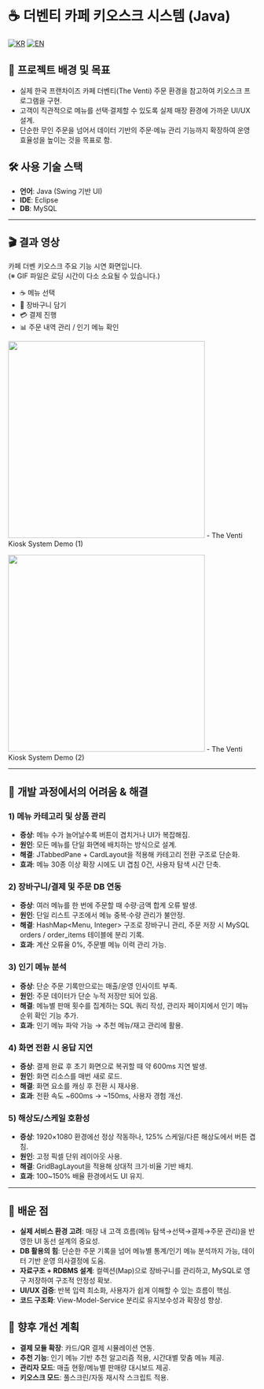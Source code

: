 # ☕ 더벤티 카페 키오스크 시스템 (Java)

[![KR](https://img.shields.io/badge/README-한국어-blue)](./README.theventi.ko.md)
[![EN](https://img.shields.io/badge/README-English-red)](./README.theventi.md)

## 📖 프로젝트 배경 및 목표
- 실제 한국 프랜차이즈 카페 더벤티(The Venti) 주문 환경을 참고하여 키오스크 프로그램을 구현.
- 고객이 직관적으로 메뉴를 선택·결제할 수 있도록 실제 매장 환경에 가까운 UI/UX 설계.
- 단순한 무인 주문을 넘어서 데이터 기반의 주문·메뉴 관리 기능까지 확장하여 운영 효율성을 높이는 것을 목표로 함.

## 🛠 사용 기술 스택

- **언어**: Java (Swing 기반 UI)
- **IDE**: Eclipse
- **DB**: MySQL

---

## 🎬 결과 영상
카페 더벤 키오스크 주요 기능 시연 화면입니다.  
(※ GIF 파일은 로딩 시간이 다소 소요될 수 있습니다.)
- ☕ 메뉴 선택
- 🛒 장바구니 담기
- 💳 결제 진행
- 📊 주문 내역 관리 / 인기 메뉴 확인

<img src = "https://github.com/user-attachments/assets/b4331c95-546b-42c8-97c2-d525a2504c5b" width = "400"/> - The Venti Kiosk System Demo (1)<br>

<img src = "https://github.com/user-attachments/assets/bfbf5b79-cb6b-468a-99f9-b8caa698a51d" width = "400"/> - The Venti Kiosk System Demo (2)

---

## 🧭 개발 과정에서의 어려움 & 해결

### 1) 메뉴 카테고리 및 상품 관리
- **증상**: 메뉴 수가 늘어날수록 버튼이 겹치거나 UI가 복잡해짐.
- **원인**: 모든 메뉴를 단일 화면에 배치하는 방식으로 설계.
- **해결**: JTabbedPane + CardLayout을 적용해 카테고리 전환 구조로 단순화.
- **효과**: 메뉴 30종 이상 확장 시에도 UI 겹침 0건, 사용자 탐색 시간 단축.

### 2) 장바구니/결제 및 주문 DB 연동
- **증상**: 여러 메뉴를 한 번에 주문할 때 수량·금액 합계 오류 발생.
- **원인**: 단일 리스트 구조에서 메뉴 중복·수량 관리가 불안정.
- **해결**: HashMap<Menu, Integer> 구조로 장바구니 관리, 주문 저장 시 MySQL orders / order_items 테이블에 분리 기록.
- **효과**: 계산 오류율 0%, 주문별 메뉴 이력 관리 가능.

### 3) 인기 메뉴 분석
- **증상**: 단순 주문 기록만으로는 매출/운영 인사이트 부족.
- **원인**: 주문 데이터가 단순 누적 저장만 되어 있음.
- **해결**: 메뉴별 판매 횟수를 집계하는 SQL 쿼리 작성, 관리자 페이지에서 인기 메뉴 순위 확인 기능 추가.
- **효과**: 인기 메뉴 파악 가능 → 추천 메뉴/재고 관리에 활용.

### 4) 화면 전환 시 응답 지연
- **증상**: 결제 완료 후 초기 화면으로 복귀할 때 약 600ms 지연 발생.
- **원인**: 화면 리소스를 매번 새로 로드.
- **해결**: 화면 요소를 캐싱 후 전환 시 재사용.
- **효과**: 전환 속도 ~600ms → ~150ms, 사용자 경험 개선.

### 5) 해상도/스케일 호환성
- **증상**: 1920×1080 환경에선 정상 작동하나, 125% 스케일/다른 해상도에서 버튼 겹침.
- **원인**: 고정 픽셀 단위 레이아웃 사용.
- **해결**: GridBagLayout을 적용해 상대적 크기·비율 기반 배치.
- **효과**: 100~150% 배율 환경에서도 UI 유지.

---

## 📝 배운 점

- **실제 서비스 환경 고려**: 매장 내 고객 흐름(메뉴 탐색→선택→결제→주문 관리)을 반영한 UI 동선 설계의 중요성.
- **DB 활용의 힘**: 단순한 주문 기록을 넘어 메뉴별 통계/인기 메뉴 분석까지 가능, 데이터 기반 운영 의사결정에 도움.
- **자료구조 + RDBMS 설계**: 컬렉션(Map)으로 장바구니를 관리하고, MySQL로 영구 저장하여 구조적 안정성 확보.
- **UI/UX 검증**: 반복 입력 최소화, 사용자가 쉽게 이해할 수 있는 흐름이 핵심.
- **코드 구조화**: View-Model-Service 분리로 유지보수성과 확장성 향상.

## 🚀 향후 개선 계획

- **결제 모듈 확장**: 카드/QR 결제 시뮬레이션 연동.
- **추천 기능**: 인기 메뉴 기반 추천 알고리즘 적용, 시간대별 맞춤 메뉴 제공.
- **관리자 모드**: 매출 현황/메뉴별 판매량 대시보드 제공.
- **키오스크 모드**: 풀스크린/자동 재시작 스크립트 적용.
